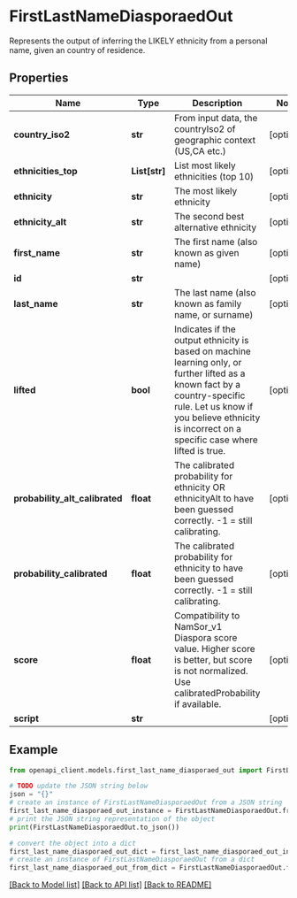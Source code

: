 # FirstLastNameDiasporaedOut

Represents the output of inferring the LIKELY ethnicity from a personal name, given an country of residence.

## Properties

Name | Type | Description | Notes
------------ | ------------- | ------------- | -------------
**country_iso2** | **str** | From input data, the countryIso2 of geographic context (US,CA etc.) | [optional] 
**ethnicities_top** | **List[str]** | List most likely ethnicities (top 10) | [optional] 
**ethnicity** | **str** | The most likely ethnicity | [optional] 
**ethnicity_alt** | **str** | The second best alternative ethnicity | [optional] 
**first_name** | **str** | The first name (also known as given name) | [optional] 
**id** | **str** |  | [optional] 
**last_name** | **str** | The last name (also known as family name, or surname) | [optional] 
**lifted** | **bool** | Indicates if the output ethnicity is based on machine learning only, or further lifted as a known fact by a country-specific rule. Let us know if you believe ethnicity is incorrect on a specific case where lifted is true. | [optional] 
**probability_alt_calibrated** | **float** | The calibrated probability for ethnicity OR ethnicityAlt to have been guessed correctly. -1 &#x3D; still calibrating.  | [optional] 
**probability_calibrated** | **float** | The calibrated probability for ethnicity to have been guessed correctly. -1 &#x3D; still calibrating.  | [optional] 
**score** | **float** | Compatibility to NamSor_v1 Diaspora score value. Higher score is better, but score is not normalized. Use calibratedProbability if available.  | [optional] 
**script** | **str** |  | [optional] 

## Example

```python
from openapi_client.models.first_last_name_diasporaed_out import FirstLastNameDiasporaedOut

# TODO update the JSON string below
json = "{}"
# create an instance of FirstLastNameDiasporaedOut from a JSON string
first_last_name_diasporaed_out_instance = FirstLastNameDiasporaedOut.from_json(json)
# print the JSON string representation of the object
print(FirstLastNameDiasporaedOut.to_json())

# convert the object into a dict
first_last_name_diasporaed_out_dict = first_last_name_diasporaed_out_instance.to_dict()
# create an instance of FirstLastNameDiasporaedOut from a dict
first_last_name_diasporaed_out_from_dict = FirstLastNameDiasporaedOut.from_dict(first_last_name_diasporaed_out_dict)
```
[[Back to Model list]](../README.md#documentation-for-models) [[Back to API list]](../README.md#documentation-for-api-endpoints) [[Back to README]](../README.md)


